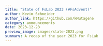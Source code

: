```yaml
---
title: "State of FsLab 2023 (#FsAdvent)"
author: Kevin Schneider
author_link: https://github.com/kMutagene
category: announcements
date: 2023-12-28
preview_image: images/state-2023.png
summary: A recap of the year 2023 for FsLab
---
```

